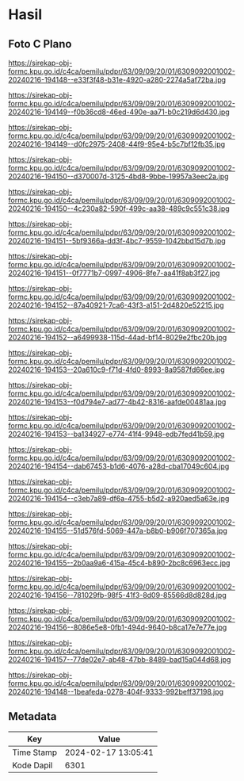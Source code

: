 # Hasil

## Foto C Plano

https://sirekap-obj-formc.kpu.go.id/c4ca/pemilu/pdpr/63/09/09/20/01/6309092001002-20240216-194148--e33f3f48-b31e-4920-a280-2274a5af72ba.jpg

https://sirekap-obj-formc.kpu.go.id/c4ca/pemilu/pdpr/63/09/09/20/01/6309092001002-20240216-194149--f0b36cd8-46ed-490e-aa71-b0c219d6d430.jpg

https://sirekap-obj-formc.kpu.go.id/c4ca/pemilu/pdpr/63/09/09/20/01/6309092001002-20240216-194149--d0fc2975-2408-44f9-95e4-b5c7bf12fb35.jpg

https://sirekap-obj-formc.kpu.go.id/c4ca/pemilu/pdpr/63/09/09/20/01/6309092001002-20240216-194150--d370007d-3125-4bd8-9bbe-19957a3eec2a.jpg

https://sirekap-obj-formc.kpu.go.id/c4ca/pemilu/pdpr/63/09/09/20/01/6309092001002-20240216-194150--4c230a82-590f-499c-aa38-489c9c551c38.jpg

https://sirekap-obj-formc.kpu.go.id/c4ca/pemilu/pdpr/63/09/09/20/01/6309092001002-20240216-194151--5bf9366a-dd3f-4bc7-9559-1042bbd15d7b.jpg

https://sirekap-obj-formc.kpu.go.id/c4ca/pemilu/pdpr/63/09/09/20/01/6309092001002-20240216-194151--0f7771b7-0997-4906-8fe7-aa41f8ab3f27.jpg

https://sirekap-obj-formc.kpu.go.id/c4ca/pemilu/pdpr/63/09/09/20/01/6309092001002-20240216-194152--87a40921-7ca6-43f3-a151-2d4820e52215.jpg

https://sirekap-obj-formc.kpu.go.id/c4ca/pemilu/pdpr/63/09/09/20/01/6309092001002-20240216-194152--a6499938-115d-44ad-bf14-8029e2fbc20b.jpg

https://sirekap-obj-formc.kpu.go.id/c4ca/pemilu/pdpr/63/09/09/20/01/6309092001002-20240216-194153--20a610c9-f71d-4fd0-8993-8a9587fd66ee.jpg

https://sirekap-obj-formc.kpu.go.id/c4ca/pemilu/pdpr/63/09/09/20/01/6309092001002-20240216-194153--f0d794e7-ad77-4b42-8316-aafde00481aa.jpg

https://sirekap-obj-formc.kpu.go.id/c4ca/pemilu/pdpr/63/09/09/20/01/6309092001002-20240216-194153--ba134927-e774-41f4-9948-edb7fed41b59.jpg

https://sirekap-obj-formc.kpu.go.id/c4ca/pemilu/pdpr/63/09/09/20/01/6309092001002-20240216-194154--dab67453-b1d6-4076-a28d-cba17049c604.jpg

https://sirekap-obj-formc.kpu.go.id/c4ca/pemilu/pdpr/63/09/09/20/01/6309092001002-20240216-194154--c3eb7a89-df6a-4755-b5d2-a920aed5a63e.jpg

https://sirekap-obj-formc.kpu.go.id/c4ca/pemilu/pdpr/63/09/09/20/01/6309092001002-20240216-194155--51d576fd-5069-447a-b8b0-b906f707365a.jpg

https://sirekap-obj-formc.kpu.go.id/c4ca/pemilu/pdpr/63/09/09/20/01/6309092001002-20240216-194155--2b0aa9a6-415a-45c4-b890-2bc8c6963ecc.jpg

https://sirekap-obj-formc.kpu.go.id/c4ca/pemilu/pdpr/63/09/09/20/01/6309092001002-20240216-194156--781029fb-98f5-41f3-8d09-85566d8d828d.jpg

https://sirekap-obj-formc.kpu.go.id/c4ca/pemilu/pdpr/63/09/09/20/01/6309092001002-20240216-194156--8086e5e8-0fb1-494d-9640-b8ca17e7e77e.jpg

https://sirekap-obj-formc.kpu.go.id/c4ca/pemilu/pdpr/63/09/09/20/01/6309092001002-20240216-194157--77de02e7-ab48-47bb-8489-bad15a044d68.jpg

https://sirekap-obj-formc.kpu.go.id/c4ca/pemilu/pdpr/63/09/09/20/01/6309092001002-20240216-194148--1beafeda-0278-404f-9333-992beff37198.jpg


## Metadata

| Key        | Value               |
| ---------- | ------------------- |
| Time Stamp | 2024-02-17 13:05:41 |
| Kode Dapil | 6301                |



